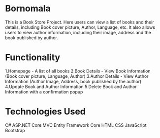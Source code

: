 # Bornomala
This is a Book Store Project. Here users can view a list of books and their details, including Book cover picture, Author, Language, etc. It also allows users to view author information, including their image, address and the book published by author.

# Functionality
1.Homepage - A list of all books
2.Book Details - View Book Information (Book cover picture, Language, Author)
3.Author Details - View Author Information (Author Image, Address, book published by the author)
4.Update Book and Author Information
5.Delete Book and Author Information with a confirmation popup

# Technologies Used
C#
ASP.NET Core MVC
Entity Framework Core
HTML
CSS
JavaScript
Bootstrap
